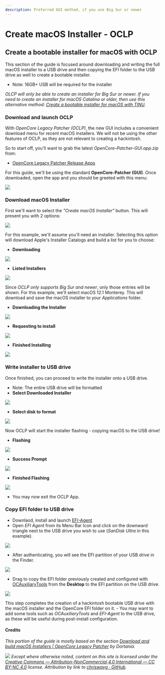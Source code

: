 ```yaml
---
description: Preferred GUI method, if you use Big Sur or newer
---
```


# Create macOS Installer - OCLP

## Create a bootable installer for macOS with OCLP

This section of the guide is focused around downloading and writing the full macOS installer to a USB drive and then copying the EFI folder to the USB drive as well to create a bootable installer.

* Note: 16GB+ USB will be required for the installer

_OLCP will only be able to create an installer for Big Sur or newer. If you need to create an installer for macOS Catalina or older, then use this alternative method:_ [_Create a bootable installer for macOS with TINU_](../alternatives/create-installer-using-tinu.md)_._

### Download and launch OCLP

With _OpenCore Legacy Patcher_ _(OCLP)_, the new GUI includes a convenient download menu for recent macOS installers. We will not be using the other features of OCLP, as they are not relevant to creating a hackintosh.

So to start off, you'll want to grab the latest _OpenCore-Patcher-GUI.app.zip_ from:

* [OpenCore Legacy Patcher Release Apps](https://github.com/dortania/OpenCore-Legacy-Patcher/releases/latest)

For this guide, we'll be using the standard **OpenCore-Patcher (GUI)**. Once downloaded, open the app and you should be greeted with this menu:

![](../create-installer/images/OCLP-GUI-Main-Menu.png)

### Download macOS Installer

First we'll want to select the _"Create macOS Installer"_ button. This will present you with 2 options:

![](../create-installer/images/OCLP-GUI-Create-Installer-Menu.png)

For this example, we'll assume you'll need an installer. Selecting this option will download Apple's Installer Catalogs and build a list for you to choose:

* **Downloading**

![](../create-installer/images/OCLP-GUI-Installer-Download-Catalog.png)

* **Listed Installers**

![](../create-installer/images/OCLP-GUI-Installer-Download-Listed-Products.png)

Since _OCLP only supports Big Sur and newer_, only those entries will be shown. For this example, we'll select macOS 12.1 Monterey. This will download and save the macOS installer to your _Applications_ folder.

* **Downloading the Installer**

![](../create-installer/images/OCLP-GUI-Installer-Download-Progress.png)

* **Requesting to install**

![](../create-installer/images/OCLP-GUI-Installer-Needs-Installing.png)

* **Finished Installing**

![](../create-installer/images/OCLP-GUI-Installer-Download-Finished.png)

### Write installer to USB drive

Once finished, you can proceed to write the installer onto a USB drive.

* Note: The entire USB drive will be formatted
* **Select Downloaded Installer**

![](../create-installer/images/OCLP-GUI-Installer-Select-Local-Installer.png)

* **Select disk to format**

![](../create-installer/images/OCLP-GUI-Installer-Format-USB.png)

Now OCLP will start the installer flashing - copying macOS to the USB drive!

* **Flashing**

![](../create-installer/images/OCLP-GUI-Installer-Flashing-Process.png)

* **Success Prompt**

![](../create-installer/images/OCLP-GUI-Installer-Sucess-Prompt.png)

* **Finished Flashing**

![](../create-installer/images/OCLP-GUI-Installer-Finished-Script.png)

* You may now exit the OCLP App.

### Copy EFI folder to USB drive

* Downlaod, install and launch [EFI-Agent](https://github.com/headkaze/EFI-Agent/releases)
* Open _EFI Agent_ from its Menu Bar Icon and click on the downward triangle next to the USB drive you wish to use (_SanDisk Ultra_ in this example).

![](../create-installer/images/EFI-Agent.png)

* After authenticating, you will see the EFI partition of your USB drive in the Finder.

![](../create-installer/images/EFI-USB-drive-partition.png)

* Drag to copy the EFI folder previously created and configured with [OCAuxiliaryTools](https://chriswayg.gitbook.io/opencore-visual-beginners-guide/oc\_auxiliary\_tools) from the **Desktop** to the EFI partition on the USB drive.

![](../create-installer/images/EFI-USB-drive-drag-EFI-folder.png)

This step completes the creation of a hackintosh bootable USB drive with the macOS installer and the OpenCore EFI folder on it. - You may want to add some tools such as _OCAuxiliaryTools_ and _EFI-Agent_ to the USB drive, as these will be useful during post-install configuration.

#### Credits

_This portion of the guide is mostly based on the section_ [_Download and build macOS Installers | OpenCore Legacy Patcher_](https://dortania.github.io/OpenCore-Legacy-Patcher/INSTALLER.html#creating-the-installer) _by Dortania._



![](../images/by-nc-license.svg) _Except where otherwise noted, content on this site is licensed under the_ [_Creative Commons — Attribution-NonCommercial 4.0 International — CC BY-NC 4.0_](https://creativecommons.org/licenses/by-nc/4.0/) _license. Attribution by link to_ [_chriswayg · GitHub_](https://github.com/chriswayg)_._
